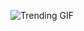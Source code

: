 ![Trending GIF](https://media3.giphy.com/media/bGgsc5mWoryfgKBx1u/giphy.gif?cid=8bb217727lfhm0mgt4y22y4vp3ylj0mpdvyqhjpu0g49qbq9&ep=v1_gifs_search&rid=giphy.gif&ct=g)

